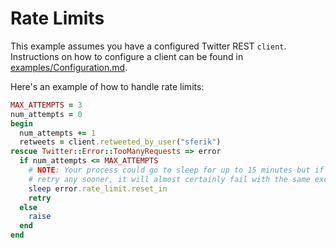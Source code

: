 # Rate Limits

This example assumes you have a configured Twitter REST `client`. Instructions
on how to configure a client can be found in [examples/Configuration.md][cfg].

[cfg]: https://github.com/sferik/twitter/blob/master/examples/Configuration.md

Here's an example of how to handle rate limits:

```ruby
MAX_ATTEMPTS = 3
num_attempts = 0
begin
  num_attempts += 1
  retweets = client.retweeted_by_user("sferik")
rescue Twitter::Error::TooManyRequests => error
  if num_attempts <= MAX_ATTEMPTS
    # NOTE: Your process could go to sleep for up to 15 minutes but if you
    # retry any sooner, it will almost certainly fail with the same exception.
    sleep error.rate_limit.reset_in
    retry
  else
    raise
  end
end
```

